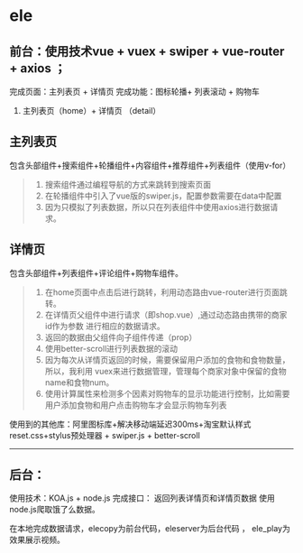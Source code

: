# ele

## 前台：使用技术vue + vuex + swiper + vue-router + axios ；
完成页面：主列表页 + 详情页 
完成功能：图标轮播+ 列表滚动 + 购物车
1. 主列表页（home）+ 详情页 （detail）

## 主列表页
包含头部组件+搜索组件+轮播组件+内容组件+推荐组件+列表组件（使用v-for）

> 1. 搜索组件通过编程导航的方式来跳转到搜索页面
> 2. 在轮播组件中引入了vue版的swiper.js，配置参数需要在data中配置
> 3.  因为只模拟了列表数据，所以只在列表组件中使用axios进行数据请求。


## 详情页
包含头部组件+列表组件+评论组件+购物车组件。
> 1. 在home页面中点击后进行跳转，利用动态路由vue-router进行页面跳转。
> 2. 在详情页父组件中进行请求（即shop.vue）,通过动态路由携带的商家id作为参数
进行相应的数据请求。
> 3. 返回的数据由父组件向子组件传递（prop）
> 4. 使用better-scroll进行列表数据的滚动
> 5. 因为每次从详情页返回的时候，需要保留用户添加的食物和食物数量，所以，我利用
vuex来进行数据管理，管理每个商家对象中保留的食物name和食物num。
> 6. 使用计算属性来检测多个因素对购物车的显示功能进行控制，比如需要用户添加食物和用户点击购物车才会显示购物车列表

使用到的其他库：阿里图标库+解决移动端延迟300ms+淘宝默认样式reset.css+stylus预处理器 + swiper.js + better-scroll


---
## 后台：
使用技术：KOA.js + node.js 
完成接口： 返回列表详情页和详情页数据
使用node.js爬取饿了么数据。


在本地完成数据请求，elecopy为前台代码，eleserver为后台代码 ， ele_play为效果展示视频。
